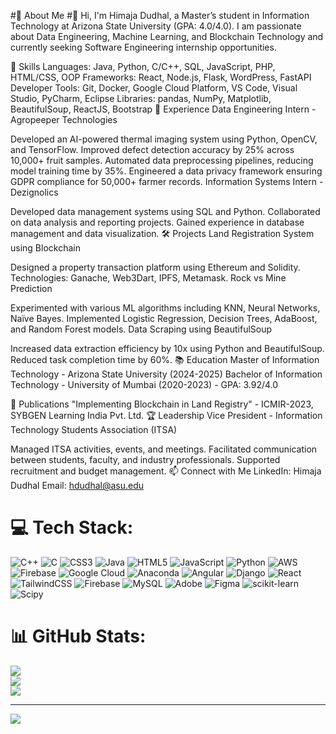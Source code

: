 #💫 About Me
#👋 Hi, I'm Himaja Dudhal, a Master’s student in Information Technology at Arizona State University (GPA: 4.0/4.0). I am passionate about Data Engineering, Machine Learning, and Blockchain Technology and currently seeking Software Engineering internship opportunities.

🚀 Skills
Languages: Java, Python, C/C++, SQL, JavaScript, PHP, HTML/CSS, OOP
Frameworks: React, Node.js, Flask, WordPress, FastAPI
Developer Tools: Git, Docker, Google Cloud Platform, VS Code, Visual Studio, PyCharm, Eclipse
Libraries: pandas, NumPy, Matplotlib, BeautifulSoup, ReactJS, Bootstrap
💼 Experience
Data Engineering Intern - Agropeeper Technologies

Developed an AI-powered thermal imaging system using Python, OpenCV, and TensorFlow.
Improved defect detection accuracy by 25% across 10,000+ fruit samples.
Automated data preprocessing pipelines, reducing model training time by 35%.
Engineered a data privacy framework ensuring GDPR compliance for 50,000+ farmer records.
Information Systems Intern - Dezignolics

Developed data management systems using SQL and Python.
Collaborated on data analysis and reporting projects.
Gained experience in database management and data visualization.
🛠️ Projects
Land Registration System using Blockchain

Designed a property transaction platform using Ethereum and Solidity.
Technologies: Ganache, Web3Dart, IPFS, Metamask.
Rock vs Mine Prediction

Experimented with various ML algorithms including KNN, Neural Networks, Naïve Bayes.
Implemented Logistic Regression, Decision Trees, AdaBoost, and Random Forest models.
Data Scraping using BeautifulSoup

Increased data extraction efficiency by 10x using Python and BeautifulSoup.
Reduced task completion time by 60%.
📚 Education
Master of Information Technology - Arizona State University (2024-2025)
Bachelor of Information Technology - University of Mumbai (2020-2023) - GPA: 3.92/4.0

📝 Publications
"Implementing Blockchain in Land Registry" - ICMIR-2023, SYBGEN Learning India Pvt. Ltd.
🏆 Leadership
Vice President - Information Technology Students Association (ITSA)

Managed ITSA activities, events, and meetings.
Facilitated communication between students, faculty, and industry professionals.
Supported recruitment and budget management.
📫 Connect with Me
LinkedIn: Himaja Dudhal
Email: hdudhal@asu.edu

# 💻 Tech Stack:
![C++](https://img.shields.io/badge/c++-%2300599C.svg?style=for-the-badge&logo=c%2B%2B&logoColor=white) ![C](https://img.shields.io/badge/c-%2300599C.svg?style=for-the-badge&logo=c&logoColor=white) ![CSS3](https://img.shields.io/badge/css3-%231572B6.svg?style=for-the-badge&logo=css3&logoColor=white) ![Java](https://img.shields.io/badge/java-%23ED8B00.svg?style=for-the-badge&logo=openjdk&logoColor=white) ![HTML5](https://img.shields.io/badge/html5-%23E34F26.svg?style=for-the-badge&logo=html5&logoColor=white) ![JavaScript](https://img.shields.io/badge/javascript-%23323330.svg?style=for-the-badge&logo=javascript&logoColor=%23F7DF1E) ![Python](https://img.shields.io/badge/python-3670A0?style=for-the-badge&logo=python&logoColor=ffdd54) ![AWS](https://img.shields.io/badge/AWS-%23FF9900.svg?style=for-the-badge&logo=amazon-aws&logoColor=white) ![Firebase](https://img.shields.io/badge/firebase-%23039BE5.svg?style=for-the-badge&logo=firebase) ![Google Cloud](https://img.shields.io/badge/GoogleCloud-%234285F4.svg?style=for-the-badge&logo=google-cloud&logoColor=white) ![Anaconda](https://img.shields.io/badge/Anaconda-%2344A833.svg?style=for-the-badge&logo=anaconda&logoColor=white) ![Angular](https://img.shields.io/badge/angular-%23DD0031.svg?style=for-the-badge&logo=angular&logoColor=white) ![Django](https://img.shields.io/badge/django-%23092E20.svg?style=for-the-badge&logo=django&logoColor=white) ![React](https://img.shields.io/badge/react-%2320232a.svg?style=for-the-badge&logo=react&logoColor=%2361DAFB) ![TailwindCSS](https://img.shields.io/badge/tailwindcss-%2338B2AC.svg?style=for-the-badge&logo=tailwind-css&logoColor=white) ![Firebase](https://img.shields.io/badge/firebase-a08021?style=for-the-badge&logo=firebase&logoColor=ffcd34) ![MySQL](https://img.shields.io/badge/mysql-4479A1.svg?style=for-the-badge&logo=mysql&logoColor=white) ![Adobe](https://img.shields.io/badge/adobe-%23FF0000.svg?style=for-the-badge&logo=adobe&logoColor=white) ![Figma](https://img.shields.io/badge/figma-%23F24E1E.svg?style=for-the-badge&logo=figma&logoColor=white) ![scikit-learn](https://img.shields.io/badge/scikit--learn-%23F7931E.svg?style=for-the-badge&logo=scikit-learn&logoColor=white) ![Scipy](https://img.shields.io/badge/SciPy-%230C55A5.svg?style=for-the-badge&logo=scipy&logoColor=%white)
# 📊 GitHub Stats:
![](https://github-readme-stats.vercel.app/api?username=himaja31&theme=dark&hide_border=false&include_all_commits=false&count_private=false)<br/>
![](https://github-readme-streak-stats.herokuapp.com/?user=himaja31&theme=dark&hide_border=false)<br/>
![](https://github-readme-stats.vercel.app/api/top-langs/?username=himaja31&theme=dark&hide_border=false&include_all_commits=false&count_private=false&layout=compact)

---
[![](https://visitcount.itsvg.in/api?id=himaja31&icon=0&color=0)](https://visitcount.itsvg.in)

<!-- Proudly created with GPRM ( https://gprm.itsvg.in ) -->
